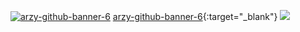 [![arzy-github-banner-6](https://user-images.githubusercontent.com/75591341/122324443-c6f2a700-cef6-11eb-90fd-58e869db2c7f.png)](https://www.geraldarzola.com/)
[arzy-github-banner-6](https://user-images.githubusercontent.com/75591341/122324443-c6f2a700-cef6-11eb-90fd-58e869db2c7f.png){:target="_blank"}
<a href="https://www.geraldarzola.com/" target="_blank"><img src='https://user-images.githubusercontent.com/75591341/122324443-c6f2a700-cef6-11eb-90fd-58e869db2c7f.png'/></a>




<!--
**geraldarzy/geraldarzy** is a ✨ _special_ ✨ repository because its `README.md` (this file) appears on your GitHub profile.

Here are some ideas to get you started:

- 🔭 I’m currently working on ...
- 🌱 I’m currently learning ...
- 👯 I’m looking to collaborate on ...
- 🤔 I’m looking for help with ...
- 💬 Ask me about ...
- 📫 How to reach me: ...
- 😄 Pronouns: ...
- ⚡ Fun fact: ...
-->
